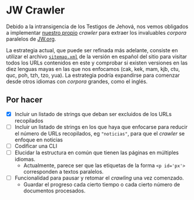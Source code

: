 # JW Crawler
Debido a la intransigencia de los Testigos de Jehová, nos vemos obligados a implementar [nuestro propio](https://gitlab.com/Feasinde/jw_crawler) *crawler* para extraer los invaluables *corpora* paralelos de [JW.org](https://www.jw.org/es/).

La estrategia actual, que puede ser refinada más adelante, consiste en utilizar el archivo [`sitemap.xml`](https://www.jw.org/es/sitemap.xml) de la versión en español del sitio para visitar todos los URLs contenidos en este y comprobar si existen versiones en las diez lenguas mayas en las que nos enfocamos (cak, kek, mam, kjb, ctu, quc, poh, tzh, tzo, yua). La estrategia podría expandirse para comenzar desde otros idiomas con *corpora* grandes, como el inglés.

## Por hacer
- [x] Incluir un listado de strings que deban ser excluidos de los URLs recopilados
- [ ] Incluir un listado de strings en los que haya que enfocarse para reducir el número de URLs recopilados, eg `"noticias"`, para que el *crawler* se enfoque en noticias
- [ ] Codificar una CLI
- [ ] Elucidar la estructura en común que tienen las páginas en múltiples idiomas.
	- Actualmente, parece ser que las etiquetas de la forma  `<p id='px'>` corresponden a textos paralelos.  
- [ ] Funcionalidad para pausar y retomar el *crawling* una vez comenzado.
	- Guardar el progreso cada cierto tiempo o cada cierto número de documentos procesados.